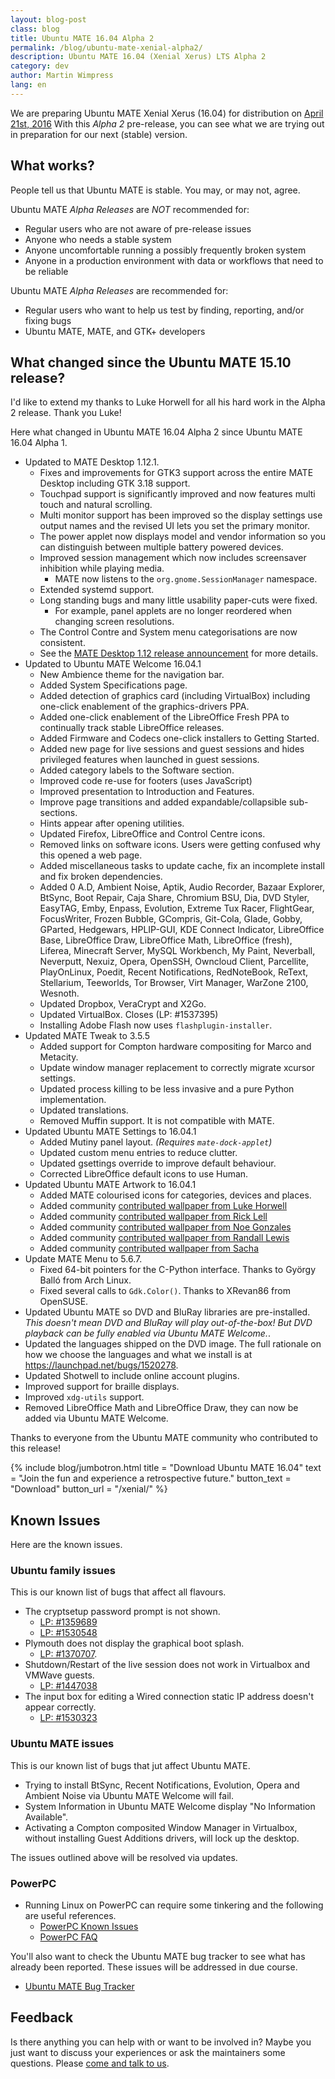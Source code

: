 ```yaml
---
layout: blog-post
class: blog
title: Ubuntu MATE 16.04 Alpha 2
permalink: /blog/ubuntu-mate-xenial-alpha2/
description: Ubuntu MATE 16.04 (Xenial Xerus) LTS Alpha 2
category: dev
author: Martin Wimpress
lang: en
---
```


We are preparing Ubuntu MATE Xenial Xerus (16.04) for distribution on
[April 21st, 2016](https://wiki.ubuntu.org/XenialXerus/ReleaseSchedule)
With this *Alpha 2* pre-release, you can see what we are trying out in
preparation for our next (stable) version.

## What works?

People tell us that Ubuntu MATE is stable. You may, or may not, agree.

Ubuntu MATE *Alpha Releases* are *NOT* recommended for:

  * Regular users who are not aware of pre-release issues
  * Anyone who needs a stable system
  * Anyone uncomfortable running a possibly frequently broken system
  * Anyone in a production environment with data or workflows that need to be reliable

Ubuntu MATE *Alpha Releases* are recommended for:

  * Regular users who want to help us test by finding, reporting, and/or fixing bugs
  * Ubuntu MATE, MATE, and GTK+ developers

## What changed since the Ubuntu MATE 15.10 release?

I'd like to extend my thanks to Luke Horwell for all his hard work in the Alpha 2 release. Thank you Luke!

Here what changed in Ubuntu MATE 16.04 Alpha 2 since Ubuntu MATE 16.04 Alpha 1.

  * Updated to MATE Desktop 1.12.1.
    * Fixes and improvements for GTK3 support across the entire MATE Desktop including GTK 3.18 support.
    * Touchpad support is significantly improved and now features multi touch and natural scrolling.
    * Multi monitor support has been improved so the display settings use output names and the revised UI lets you set the primary monitor.
    * The power applet now displays model and vendor information so you can distinguish between multiple battery powered devices.
    * Improved session management which now includes screensaver inhibition while playing media.
      * MATE now listens to the `org.gnome.SessionManager` namespace.
    * Extended systemd support.
    * Long standing bugs and many little usability paper-cuts were fixed.
      * For example, panel applets are no longer reordered when changing screen resolutions.
    * The Control Contre and System menu categorisations are now consistent.
    * See the [MATE Desktop 1.12 release announcement](http://mate-desktop.org/blog/2015-11-05-mate-1-12-released/) for more details.
  * Updated to Ubuntu MATE Welcome 16.04.1
    * New Ambience theme for the navigation bar.
    * Added System Specifications page.
    * Added detection of graphics card (including VirtualBox)
    including one-click enablement of the graphics-drivers PPA.
    * Added one-click enablement of the LibreOffice Fresh PPA to continually
    track stable LibreOffice releases.
    * Added Firmware and Codecs one-click installers to Getting Started.
    * Added new page for live sessions and guest sessions and hides
    privileged features when launched in guest sessions.
    * Added category labels to the Software section.
    * Improved code re-use for footers (uses JavaScript)
    * Improved presentation to Introduction and Features.
    * Improve page transitions and added expandable/collapsible sub-sections.
    * Hints appear after opening utilities.
    * Updated Firefox, LibreOffice and Control Centre icons.
    * Removed links on software icons. Users were getting confused why
    this opened a web page.
    * Added miscellaneous tasks to update cache, fix an incomplete install
    and fix broken dependencies.
    * Added 0 A.D, Ambient Noise, Aptik, Audio Recorder, Bazaar Explorer,
    BtSync, Boot Repair, Caja Share, Chromium BSU, Dia, DVD Styler,
    EasyTAG, Emby, Enpass, Evolution, Extreme Tux Racer, FlightGear,
    FocusWriter, Frozen Bubble, GCompris, Git-Cola, Glade, Gobby,
    GParted, Hedgewars, HPLIP-GUI, KDE Connect Indicator, LibreOffice Base,
    LibreOffice Draw, LibreOffice Math, LibreOffice (fresh), Liferea,
    Minecraft Server, MySQL Workbench, My Paint, Neverball, Neverputt,
    Nexuiz, Opera, OpenSSH, Owncloud Client, Parcellite, PlayOnLinux,
    Poedit, Recent Notifications, RedNoteBook, ReText, Stellarium,
    Teeworlds, Tor Browser, Virt Manager, WarZone 2100, Wesnoth.
    * Updated Dropbox, VeraCrypt and X2Go.
    * Updated VirtualBox. Closes (LP: #1537395)
    * Installing Adobe Flash now uses `flashplugin-installer`.
  * Updated MATE Tweak to 3.5.5
    * Added support for Compton hardware compositing for Marco and Metacity.
    * Update window manager replacement to correctly migrate xcursor settings.
    * Updated process killing to be less invasive and a pure Python implementation.
    * Updated translations.
    * Removed Muffin support. It is not compatible with MATE.
  * Updated Ubuntu MATE Settings to 16.04.1
    * Added Mutiny panel layout. *(Requires `mate-dock-applet`)*
    * Updated custom menu entries to reduce clutter.
    * Updated gsettings override to improve default behaviour.
    * Corrected LibreOffice default icons to use Human.
  * Updated Ubuntu MATE Artwork to 16.04.1
    * Added MATE colourised icons for categories, devices and places.
    * Added community [contributed wallpaper from Luke Horwell](https://ubuntu-mate.community/t/wallpaper-the-materix/3107)
    * Added community [contributed wallpaper from Rick Lell](https://ubuntu-mate.community/t/wallpaper-ubuntu-mate-greyscaled-wood/3199)
    * Added community [contributed wallpaper from Noe Gonzales](https://ubuntu-mate.community/t/sky-high-wallpaper-photos-licensed-cc-by-sa/3433)
    * Added community [contributed wallpaper from Randall Lewis](https://ubuntu-mate.community/t/wallpaper-solar-systemate-4-flavors-1920x1080/3354)
    * Added community [contributed wallpaper from Sacha](https://ubuntu-mate.community/t/wallpaper-some-parrots-and-an-island/3450)
  * Update MATE Menu to 5.6.7.
    * Fixed 64-bit pointers for the C-Python interface. Thanks to György Balló from Arch Linux.
    * Fixed several calls to `Gdk.Color()`. Thanks to XRevan86 from OpenSUSE.
  * Updated Ubuntu MATE so DVD and BluRay libraries are pre-installed. *This
  doesn't mean DVD and BluRay will play out-of-the-box! But
  DVD playback can be fully enabled via Ubuntu MATE Welcome.*.
  * Updated the languages shipped on the DVD image. The full rationale
  on how we choose the languages and what we install is at <https://launchpad.net/bugs/1520278>.
  * Updated Shotwell to include online account plugins.
  * Improved support for braille displays.
  * Improved `xdg-utils` support.
  * Removed LibreOffice Math and LibreOffice Draw, they can now be added via Ubuntu MATE Welcome.

Thanks to everyone from the Ubuntu MATE community who contributed to
this release!

{% include blog/jumbotron.html
    title = "Download Ubuntu MATE 16.04"
    text = "Join the fun and experience a retrospective future."
    button_text = "Download"
    button_url = "/xenial/"
%}

## Known Issues

Here are the known issues.

### Ubuntu family issues

This is our known list of bugs that affect all flavours.

  * The cryptsetup password prompt is not shown.
    * [LP: #1359689](https://bugs.launchpad.net/bugs/1359689)
    * [LP: #1530548](https://bugs.launchpad.net/bugs/1530548)
  * Plymouth does not display the graphical boot splash.
    * [LP: #1370707](https://bugs.launchpad.net/bugs/1370707).
  * Shutdown/Restart of the live session does not work in Virtualbox and VMWave guests.
    * [LP: #1447038](https://bugs.launchpad.net/bugs/1447038)
  * The input box for editing a Wired connection static IP address doesn't appear correctly.
    * [LP: #1530323](https://bugs.launchpad.net/bugs/1530323)

### Ubuntu MATE issues

This is our known list of bugs that jut affect Ubuntu MATE.

  * Trying to install BtSync, Recent Notifications, Evolution, Opera and Ambient Noise via Ubuntu MATE Welcome will fail.
  * System Information in Ubuntu MATE Welcome display "No Information Available".
  * Activating a Compton composited Window Manager in Virtualbox, without installing Guest Additions drivers, will lock up the desktop.

The issues outlined above will be resolved via updates.

### PowerPC

  * Running Linux on PowerPC can require some tinkering and the following are useful references.
    * [PowerPC Known Issues](https://wiki.ubuntu.com/PowerPCKnownIssues)
    * [PowerPC FAQ](https://wiki.ubuntu.com/PowerPCFAQ)

You'll also want to check the Ubuntu MATE bug tracker to see what has already
been reported. These issues will be addressed in due course.

  * [Ubuntu MATE Bug Tracker](https://bugs.launchpad.net/ubuntu-mate)

## Feedback

Is there anything you can help with or want to be involved in? Maybe you just
want to discuss your experiences or ask the maintainers some questions. Please
[come and talk to us](https://ubuntu-mate.community/).
